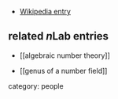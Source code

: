 

* [Wikipedia entry](http://en.wikipedia.org/wiki/Jürgen_Neukirch)

## related $n$Lab entries

* [[algebraic number theory]]

* [[genus of a number field]]

category: people